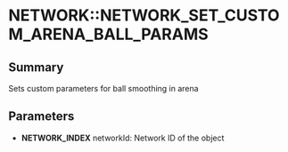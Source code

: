 # NETWORK::NETWORK_SET_CUSTOM_ARENA_BALL_PARAMS

## Summary
Sets custom parameters for ball smoothing in arena

## Parameters
* **NETWORK_INDEX** networkId: Network ID of the object